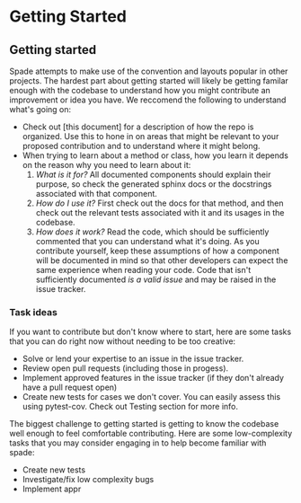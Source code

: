# Getting Started

## Getting started
Spade attempts to make use of the convention and layouts popular in other
projects.  The hardest part about getting started will likely be getting familar
enough with the codebase to understand how you might contribute an improvement
or idea you have.  We reccomend the following to understand what's going on:
  * Check out [this document] for a description of how the repo is organized.
    Use this to hone in on areas that might be relevant to your proposed
    contribution and to understand where it might belong.
  * When trying to learn about a method or class, how you learn it depends on the
    reason why you need to learn about it:
      1. *What is it for?* All documented components should explain their
         purpose, so check the generated sphinx docs or the docstrings
         associated with that component.
      2. *How do I use it?* First check out the docs for that method, and then
         check out the relevant tests associated with it and its usages in the
         codebase.
      3. *How does it work?* Read the code, which should be sufficiently
         commented that you can understand what it's doing.
    As you contribute yourself, keep these assumptions of how a component will
    be documented in mind so that other developers can expect the same
    experience when reading your code.  Code that isn't sufficiently documented
    *is a valid issue* and may be raised in the issue tracker.

### Task ideas
If you want to contribute but don't know where to start, here are some tasks
that you can do right now without needing to be too creative:
  * Solve or lend your expertise to an issue in the issue tracker.
  * Review open pull requests (including those in progess).
  * Implement approved features in the issue tracker (if they don't already
    have a pull request open)
  * Create new tests for cases we don't cover.  You can easily assess this using
    pytest-cov.  Check out Testing section for more info.

The biggest challenge to getting started is getting to know the codebase well
enough to feel comfortable contributing.  Here are some low-complexity tasks
that you may consider engaging in to help become familiar with spade:
  * Create new tests
  * Investigate/fix low complexity bugs
  * Implement appr

